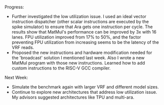 Progress:
* Further investigated the low utilization issue. I used an ideal vector instruction dispatcher (other scalar instructions are executed by the spike simulator) to ensure that Ara gets one instruction per cycle. The results show that MatMul's performance can be improved by 3x with 16 lanes. FPU utilization improved from 17% to 50%, and the factor preventing FPU utilization from increasing seems to be the latency of the VRF reads.
* Proposed the new instructions and hardware modification needed for the 'broadcast' solution I mentioned last week. Also I wrote a new MatMul program with those new instructions.
Learned how to add custom instructions to the RISC-V GCC compiler.

Next Week:
* Simulate the benchmark again with larger VRF and different model sizes.
* Continue to explore new architectures that address low utilization issue. My advisors suggested architectures like TPU and multi-ara.
